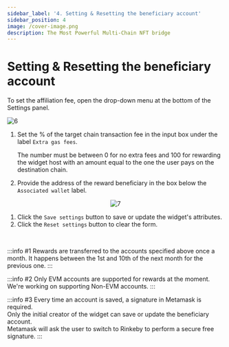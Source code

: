 ```yaml
---
sidebar_label: '4. Setting & Resetting the beneficiary account'
sidebar_position: 4
image: /cover-image.png
description: The Most Powerful Multi-Chain NFT bridge
---
```


# Setting & Resetting the beneficiary account

To set the affiliation fee, open the drop-down menu at the bottom of the Settings panel.

![6](/img/widget2/6.png)

1. Set the % of the target chain transaction fee in the input box under the label `Extra gas fees`.

    The number must be between 0 for no extra fees and 100 for rewarding the widget host with an amount equal to the one the user pays on the destination chain.

2. Provide the address of the reward beneficiary in the box below the `Associated wallet` label.

<center>

![7](/img/widget2/7.png)

</center>

1. Click the `Save settings` button to save or update the widget's attributes.
2. Click the `Reset settings` button to clear the form.

<br/>

:::info #1
Rewards are transferred to the accounts specified above once a month. It happens between the 1st and 10th of the next month for the previous one.
:::

:::info #2
Only EVM accounts are supported for rewards at the moment.<br/>
We're working on supporting Non-EVM accounts.
:::

:::info #3
Every time an account is saved, a signature in Metamask is required.<br/>
Only the initial creator of the widget can save or update the beneficiary account.<br/>
Metamask will ask the user to switch to Rinkeby to perform a secure free signature.
:::